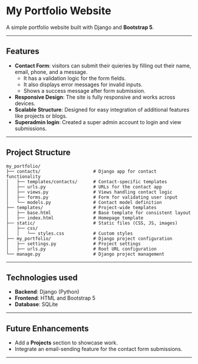 
# **My Portfolio Website**

A simple portfolio website built with Django and **Bootstrap 5**.

---

## **Features**
- **Contact Form**: visitors can submit their quieries by filling out their name, email, phone, and a message.
  - It has a validation logic for the form fields.
  - It also displays error messages for invalid inputs.
  - Shows a success message after form submission.
- **Responsive Design**: The site is fully responsive and works across devices.
- **Scalable Structure**: Designed for easy integration of additional features like projects or blogs.
- **Superadmin login**: Created a super admin account to login and view submissions.

---

## **Project Structure**
```plaintext
my_portfolio/
├── contacts/                    # Django app for contact functionality
│   ├── templates/contacts/      # Contact-specific templates
│   ├── urls.py                  # URLs for the contact app
│   ├── views.py                 # Views handling contact logic
│   ├── forms.py                 # Form for validating user input
│   └── models.py                # Contact model definition
├── templates/                   # Project-wide templates
│   ├── base.html                # Base template for consistent layout
│   ├── index.html               # Homepage template
├── static/                      # Static files (CSS, JS, images)
│   ├── css/
│   │   └── styles.css           # Custom styles
├── my_portfolio/                # Django project configuration
│   ├── settings.py              # Project settings
│   ├── urls.py                  # Root URL configuration
└── manage.py                    # Django project management
```

---

## **Technologies used**
- **Backend**: Django (Python)
- **Frontend**: HTML and Bootstrap 5
- **Database**: SQLite

---

## **Future Enhancements**
- Add a **Projects** section to showcase work.
- Integrate an email-sending feature for the contact form submissions.
---